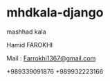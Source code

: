 # mhdkala-django
mashhad kala

Hamid FAROKHI

Mail : Farrokhi1367@gmail.com

+989339091876
+989932223166
